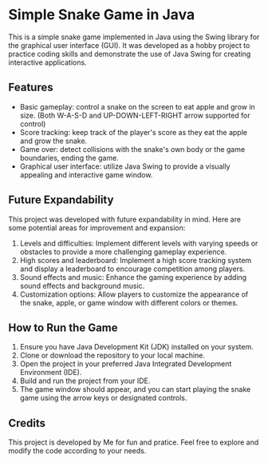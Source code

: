 # Simple Snake Game in Java

This is a simple snake game implemented in Java using the Swing library for the graphical user interface (GUI). It was developed as a hobby project to practice coding skills and demonstrate the use of Java Swing for creating interactive applications.

## Features

- Basic gameplay: control a snake on the screen to eat apple and grow in size. (Both W-A-S-D and UP-DOWN-LEFT-RIGHT arrow supported for control) 
- Score tracking: keep track of the player's score as they eat the apple and grow the snake.
- Game over: detect collisions with the snake's own body or the game boundaries, ending the game.
- Graphical user interface: utilize Java Swing to provide a visually appealing and interactive game window.

## Future Expandability

This project was developed with future expandability in mind. Here are some potential areas for improvement and expansion:

1. Levels and difficulties: Implement different levels with varying speeds or obstacles to provide a more challenging gameplay experience.
2. High scores and leaderboard: Implement a high score tracking system and display a leaderboard to encourage competition among players.
3. Sound effects and music: Enhance the gaming experience by adding sound effects and background music.
4. Customization options: Allow players to customize the appearance of the snake, apple, or game window with different colors or themes.

## How to Run the Game

1. Ensure you have Java Development Kit (JDK) installed on your system.
2. Clone or download the repository to your local machine.
3. Open the project in your preferred Java Integrated Development Environment (IDE).
4. Build and run the project from your IDE.
5. The game window should appear, and you can start playing the snake game using the arrow keys or designated controls.

## Credits

This project is developed by Me for fun and pratice. Feel free to explore and modify the code according to your needs.

